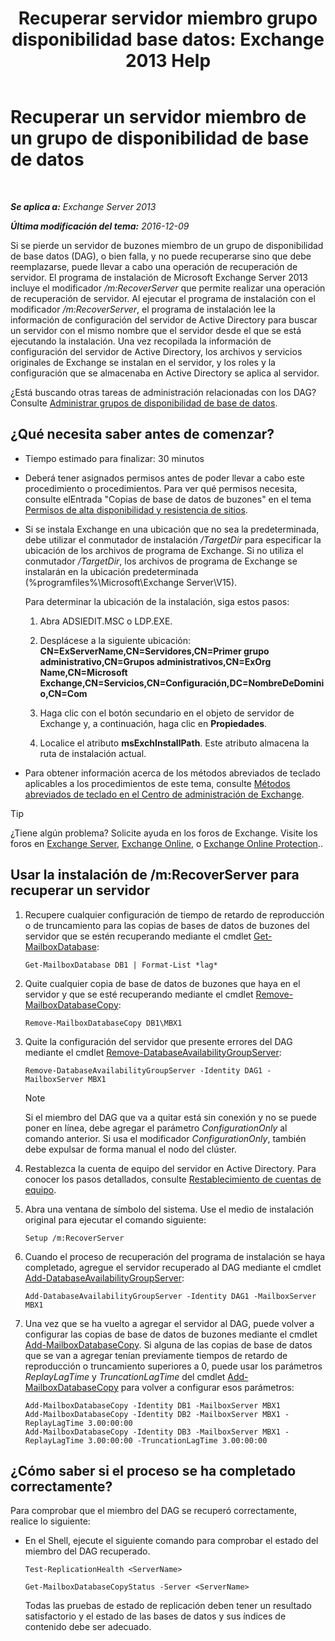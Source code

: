 ﻿---
title: 'Recuperar servidor miembro grupo disponibilidad base datos: Exchange 2013 Help'
TOCTitle: Recuperar un servidor miembro de un grupo de disponibilidad de base de datos
ms:assetid: eccd8f61-9706-4bb7-a62a-ec7c166f8019
ms:mtpsurl: https://technet.microsoft.com/es-es/library/Dd638206(v=EXCHG.150)
ms:contentKeyID: 48268837
ms.date: 04/23/2018
mtps_version: v=EXCHG.150
ms.translationtype: HT
---

# Recuperar un servidor miembro de un grupo de disponibilidad de base de datos

 

_**Se aplica a:** Exchange Server 2013_

_**Última modificación del tema:** 2016-12-09_

Si se pierde un servidor de buzones miembro de un grupo de disponibilidad de base datos (DAG), o bien falla, y no puede recuperarse sino que debe reemplazarse, puede llevar a cabo una operación de recuperación de servidor. El programa de instalación de Microsoft Exchange Server 2013 incluye el modificador */m:RecoverServer* que permite realizar una operación de recuperación de servidor. Al ejecutar el programa de instalación con el modificador */m:RecoverServer*, el programa de instalación lee la información de configuración del servidor de Active Directory para buscar un servidor con el mismo nombre que el servidor desde el que se está ejecutando la instalación. Una vez recopilada la información de configuración del servidor de Active Directory, los archivos y servicios originales de Exchange se instalan en el servidor, y los roles y la configuración que se almacenaba en Active Directory se aplica al servidor.

¿Está buscando otras tareas de administración relacionadas con los DAG? Consulte [Administrar grupos de disponibilidad de base de datos](managing-database-availability-groups-exchange-2013-help.md).

## ¿Qué necesita saber antes de comenzar?

  - Tiempo estimado para finalizar: 30 minutos

  - Deberá tener asignados permisos antes de poder llevar a cabo este procedimiento o procedimientos. Para ver qué permisos necesita, consulte elEntrada "Copias de base de datos de buzones" en el tema [Permisos de alta disponibilidad y resistencia de sitios](high-availability-and-site-resilience-permissions-exchange-2013-help.md).

  - Si se instala Exchange en una ubicación que no sea la predeterminada, debe utilizar el conmutador de instalación */TargetDir* para especificar la ubicación de los archivos de programa de Exchange. Si no utiliza el conmutador */TargetDir*, los archivos de programa de Exchange se instalarán en la ubicación predeterminada (%programfiles%\\Microsoft\\Exchange Server\\V15).
    
    Para determinar la ubicación de la instalación, siga estos pasos:
    
    1.  Abra ADSIEDIT.MSC o LDP.EXE.
    
    2.  Desplácese a la siguiente ubicación: **CN=ExServerName,CN=Servidores,CN=Primer grupo administrativo,CN=Grupos administrativos,CN=ExOrg Name,CN=Microsoft Exchange,CN=Servicios,CN=Configuración,DC=NombreDeDominio,CN=Com**
    
    3.  Haga clic con el botón secundario en el objeto de servidor de Exchange y, a continuación, haga clic en **Propiedades**.
    
    4.  Localice el atributo **msExchInstallPath**. Este atributo almacena la ruta de instalación actual.

  - Para obtener información acerca de los métodos abreviados de teclado aplicables a los procedimientos de este tema, consulte [Métodos abreviados de teclado en el Centro de administración de Exchange](keyboard-shortcuts-in-the-exchange-admin-center-exchange-online-protection-help.md).


> [!TIP]
> ¿Tiene algún problema? Solicite ayuda en los foros de Exchange. Visite los foros en <A href="https://go.microsoft.com/fwlink/p/?linkid=60612">Exchange Server</A>, <A href="https://go.microsoft.com/fwlink/p/?linkid=267542">Exchange Online</A>, o <A href="https://go.microsoft.com/fwlink/p/?linkid=285351">Exchange Online Protection</A>..



## Usar la instalación de /m:RecoverServer para recuperar un servidor

1.  Recupere cualquier configuración de tiempo de retardo de reproducción o de truncamiento para las copias de bases de datos de buzones del servidor que se estén recuperando mediante el cmdlet [Get-MailboxDatabase](https://technet.microsoft.com/es-es/library/bb124924\(v=exchg.150\)):
    
        Get-MailboxDatabase DB1 | Format-List *lag*

2.  Quite cualquier copia de base de datos de buzones que haya en el servidor y que se esté recuperando mediante el cmdlet [Remove-MailboxDatabaseCopy](https://technet.microsoft.com/es-es/library/dd335119\(v=exchg.150\)):
    
        Remove-MailboxDatabaseCopy DB1\MBX1

3.  Quite la configuración del servidor que presente errores del DAG mediante el cmdlet [Remove-DatabaseAvailabilityGroupServer](https://technet.microsoft.com/es-es/library/dd297956\(v=exchg.150\)):
    
        Remove-DatabaseAvailabilityGroupServer -Identity DAG1 -MailboxServer MBX1
    

    > [!NOTE]
    > Si el miembro del DAG que va a quitar está sin conexión y no se puede poner en línea, debe agregar el parámetro <EM>ConfigurationOnly</EM> al comando anterior. Si usa el modificador <EM>ConfigurationOnly</EM>, también debe expulsar de forma manual el nodo del clúster.



4.  Restablezca la cuenta de equipo del servidor en Active Directory. Para conocer los pasos detallados, consulte [Restablecimiento de cuentas de equipo](http://go.microsoft.com/fwlink/p/?linkid=167188).

5.  Abra una ventana de símbolo del sistema. Use el medio de instalación original para ejecutar el comando siguiente:
    
        Setup /m:RecoverServer

6.  Cuando el proceso de recuperación del programa de instalación se haya completado, agregue el servidor recuperado al DAG mediante el cmdlet [Add-DatabaseAvailabilityGroupServer](https://technet.microsoft.com/es-es/library/dd298049\(v=exchg.150\)):
    
        Add-DatabaseAvailabilityGroupServer -Identity DAG1 -MailboxServer MBX1

7.  Una vez que se ha vuelto a agregar el servidor al DAG, puede volver a configurar las copias de base de datos de buzones mediante el cmdlet [Add-MailboxDatabaseCopy](https://technet.microsoft.com/es-es/library/dd298105\(v=exchg.150\)). Si alguna de las copias de base de datos que se van a agregar tenían previamente tiempos de retardo de reproducción o truncamiento superiores a 0, puede usar los parámetros *ReplayLagTime* y *TruncationLagTime* del cmdlet [Add-MailboxDatabaseCopy](https://technet.microsoft.com/es-es/library/dd298105\(v=exchg.150\)) para volver a configurar esos parámetros:
    
        Add-MailboxDatabaseCopy -Identity DB1 -MailboxServer MBX1
        Add-MailboxDatabaseCopy -Identity DB2 -MailboxServer MBX1 -ReplayLagTime 3.00:00:00
        Add-MailboxDatabaseCopy -Identity DB3 -MailboxServer MBX1 -ReplayLagTime 3.00:00:00 -TruncationLagTime 3.00:00:00

## ¿Cómo saber si el proceso se ha completado correctamente?

Para comprobar que el miembro del DAG se recuperó correctamente, realice lo siguiente:

  - En el Shell, ejecute el siguiente comando para comprobar el estado del miembro del DAG recuperado.
    
        Test-ReplicationHealth <ServerName>
    
        Get-MailboxDatabaseCopyStatus -Server <ServerName>
    
    Todas las pruebas de estado de replicación deben tener un resultado satisfactorio y el estado de las bases de datos y sus índices de contenido debe ser adecuado.

